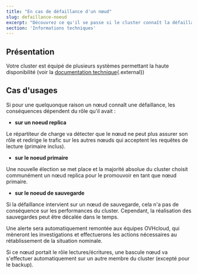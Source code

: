 ```yaml
---
title: "En cas de défaillance d'un nœud"
slug: defaillance-noeud
excerpt: "Découvrez ce qu'il se passe si le cluster connaît la défaillance de l'un de ses nœuds pendant son fonctionnement"
section: 'Informations techniques'
---
```


## Présentation

Votre cluster est équipé de plusieurs systèmes permettant la haute disponibilité (voir la [documentation technique](../principes-architectures){.external})


## Cas d'usages

Si pour une quelquonque raison un nœud connaît une défaillance, les conséquences dépendent du rôle qu'il avait :

- **sur un noeud replica**

Le répartiteur de charge va détecter que le nœud ne peut plus assurer son rôle et redirige le trafic sur les autres nœuds qui acceptent les requêtes de lecture (primaire inclus).

- **sur le noeud primaire**

Une nouvelle élection se met place et la majorité absolue du cluster choisit communément un nœud replica pour le promouvoir en tant que nœud primaire.

- **sur le noeud de sauvegarde**

Si la défaillance intervient sur un nœud de sauvegarde, cela n'a pas de conséquence sur les performances du cluster. Cependant, la réalisation des sauvegardes peut être décalée dans le temps.

Une alerte sera automatiquement remontée aux équipes OVHcloud, qui mèneront les investigations et effectuerons les actions nécessaires au rétablissement de la situation nominale.

Si ce nœud portait le rôle lectures/écritures, une bascule nœud va s'effectuer automatiquement sur un autre membre du cluster (excepté pour le backup).
